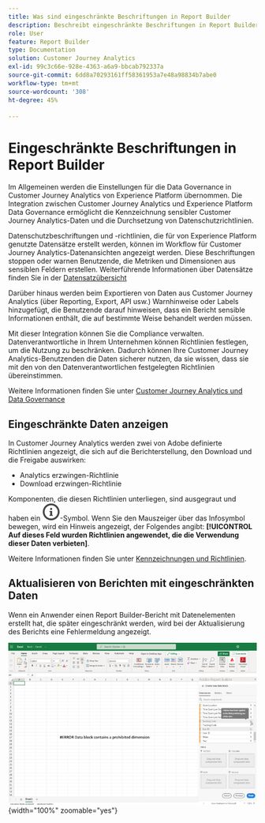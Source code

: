 ```yaml
---
title: Was sind eingeschränkte Beschriftungen in Report Builder
description: Beschreibt eingeschränkte Beschriftungen in Report Builder
role: User
feature: Report Builder
type: Documentation
solution: Customer Journey Analytics
exl-id: 99c3c66e-928e-4363-a6a9-bbcab792337a
source-git-commit: 6dd8a70293161ff58361953a7e48a98834b7abe0
workflow-type: tm+mt
source-wordcount: '308'
ht-degree: 45%

---
```


# Eingeschränkte Beschriftungen in Report Builder

Im Allgemeinen werden die Einstellungen für die Data Governance in Customer Journey Analytics von Experience Platform übernommen. Die Integration zwischen Customer Journey Analytics und Experience Platform Data Governance ermöglicht die Kennzeichnung sensibler Customer Journey Analytics-Daten und die Durchsetzung von Datenschutzrichtlinien.

Datenschutzbeschriftungen und -richtlinien, die für von Experience Platform genutzte Datensätze erstellt werden, können im Workflow für Customer Journey Analytics-Datenansichten angezeigt werden. Diese Beschriftungen stoppen oder warnen Benutzende, die Metriken und Dimensionen aus sensiblen Feldern erstellen. Weiterführende Informationen über Datensätze finden Sie in der [Datensatzübersicht](https://experienceleague.adobe.com/de/docs/experience-platform/catalog/datasets/overview)

Darüber hinaus werden beim Exportieren von Daten aus Customer Journey Analytics (über Reporting, Export, API usw.) Warnhinweise oder Labels hinzugefügt, die Benutzende darauf hinweisen, dass ein Bericht sensible Informationen enthält, die auf bestimmte Weise behandelt werden müssen.

Mit dieser Integration können Sie die Compliance verwalten. Datenverantwortliche in Ihrem Unternehmen können Richtlinien festlegen, um die Nutzung zu beschränken. Dadurch können Ihre Customer Journey Analytics-Benutzenden die Daten sicherer nutzen, da sie wissen, dass sie mit den von den Datenverantwortlichen festgelegten Richtlinien übereinstimmen.

Weitere Informationen finden Sie unter [Customer Journey Analytics und Data Governance](https://experienceleague.adobe.com/en/docs/analytics-platform/using/cja-privacy/privacy-overview)

## Eingeschränkte Daten anzeigen

In Customer Journey Analytics werden zwei von Adobe definierte Richtlinien angezeigt, die sich auf die Berichterstellung, den Download und die Freigabe auswirken:

* Analytics erzwingen-Richtlinie
* Download erzwingen-Richtlinie

Komponenten, die diesen Richtlinien unterliegen, sind ausgegraut und haben ein ![InfoOutline](/help/assets/icons/InfoOutline.svg)-Symbol. Wenn Sie den Mauszeiger über das Infosymbol bewegen, wird ein Hinweis angezeigt, der Folgendes angibt: **[!UICONTROL Auf dieses Feld wurden Richtlinien angewendet, die die Verwendung dieser Daten verbieten]**.

Weitere Informationen finden Sie unter [Kennzeichnungen und Richtlinien](https://experienceleague.adobe.com/en/docs/analytics-platform/using/cja-dataviews/data-governance).

<!--

![The policy note indicating prohibited use of data.](assets/rb-restricted-label.png){zoomable="yes"}
-->

## Aktualisieren von Berichten mit eingeschränkten Daten

Wenn ein Anwender einen Report Builder-Bericht mit Datenelementen erstellt hat, die später eingeschränkt werden, wird bei der Aktualisierung des Berichts eine Fehlermeldung angezeigt.

![Die Fehlermeldung, die angezeigt wird, nachdem Datenelemente später eingeschränkt wurden.](assets/error-restricted-data.png){width="100%" zoomable="yes"}

